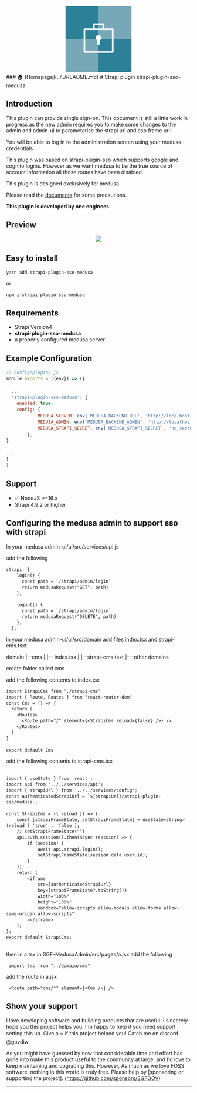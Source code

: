 <div align="center">
 <img src="https://github.com/yasudacloud/strapi-plugin-sso/blob/main/docs/strapi-plugin-sso.png?raw=true" width="180"/>
</div>
### 🏠 [Homepage](../../README.md)
# Strapi plugin strapi-plugin-sso-medusa


## Introduction
This plugin can provide single sign-on. This document is still a little work in progress as the new admin requires you to make some changes to the admin and admin-ui to parameterise the strapi url and csp frame url !

You will be able to log in to the administration screen using your medusa credentials

This plugin was based on strapi-plugin-sso which supports google and cognito logins. However as we want medusa to be the true source of account information all those routes have been disabled. 

This plugin is designed exclusively for medusa 

Please read the [documents](#user-content-documentationenglish) for some precautions.

**This plugin is developed by one engineer.**

## Preview
<div align="center"> 
 <img src="https://user-images.githubusercontent.com/97059996/235581081-55c04342-b9d9-4f1d-ae9b-6cfa096434ad.png" />
</div>

## Easy to install
```shell
yarn add strapi-plugin-sso-medusa
```
or
```shell
npm i strapi-plugin-sso-medusa
```

## Requirements
- Strapi Version4
- **strapi-plugin-sso-medusa**
- a properly configured medusa server

## Example Configuration
```javascript
// config/plugins.js
module.exports = ({env}) => ({

  ...
  'strapi-plugin-sso-medusa': {
    enabled: true,
    config: {
			MEDUSA_SERVER: env('MEDUSA_BACKEND_URL', 'http://localhost:9000'),
			MEDUSA_ADMIN: env('MEDUSA_BACKEND_ADMIN', 'http://localhost:7000'),
			MEDUSA_STRAPI_SECRET: env('MEDUSA_STRAPI_SECRET', 'no_secret'),
		},
}

...
}
)
```

## Support
- ✅ NodeJS >=16.x
- Strapi 4.9.2 or higher

## Configuring the medusa admin to support sso with strapi

In your medusa admin-ui/ui/src/services/api.js

add the following
```
strapi: {
    login() {
      const path = `/strapi/admin/login`
      return medusaRequest("GET", path)
    },

    logout() {
      const path = `/strapi/admin/login`
      return medusaRequest("DELETE", path)
    },
  },
```

in your medusa admin-ui/ui/src/domain
add files index.tsx and strapi-cms.tsxt

domain
  |--cms
  |   |-- index.tsx
  |    |--strapi-cms.tsxt
  |---other domains

create folder called cms


add the following contents to index.tsx

```
import StrapiCms from "./strapi-cms"
import { Route, Routes } from "react-router-dom"
const Cms = () => {
  return (
    <Routes>
      <Route path="/" element={<StrapiCms reload={false} />} />
    </Routes>
  )
}

export default Cms
```

add the following contents to strapi-cms.tsx
```

import { useState } from 'react';
import api from '../../services/api';
import { strapiUrl } from '../../services/config';
const authenticatedStrapiUrl = `${strapiUrl}/strapi-plugin-sso/medusa`;

const StrapiCms = ({ reload }) => {
	const [strapiFrameState, setStrapiFrameState] = useState<string>(reload ? 'true' : 'false');
	// setStrapiFrameState("")
	api.auth.session().then(async (session) => {
		if (session) {
			await api.strapi.login();
			setStrapiFrameState(session.data.user.id);
		}
	});
	return (
		<iframe
			src={authenticatedStrapiUrl}
			key={strapiFrameState?.toString()}
			width="100%"
			height="100%"
			sandbox="allow-scripts allow-modals allow-forms allow-same-origin allow-scripts"
		></iframe>
	);
};
export default StrapiCms;


```

then in a.tsx in SGF-MedusaAdmin/src/pages/a.jsx
add the following

```
 import Cms from "../domain/cms"
```

add the route in a.jsx
```
 <Route path="cms/*" element={<Cms />} />

```

## Show your support

I love developing software and building products that are useful. 
I sincerely hope you this project helps you. I'm happy to help if you need support setting this up. 
Give a ⭐️ if this project helped you! Catch me on discord @govdiw

As you might have guessed by now that considerable time and effort has gone into make this product useful to the community at large, and I'd love to keep maintaining and upgrading this. However, As much as we love FOSS software, nothing in this world is truly free. Please help by [sponsoring or supporting the project]. (https://github.com/sponsors/SGFGOV)

***
